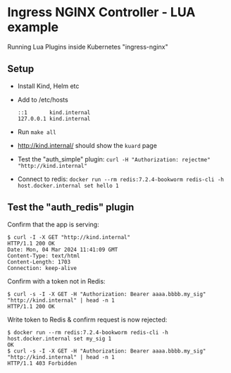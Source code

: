 # Ingress NGINX Controller - LUA example

Running Lua Plugins inside Kubernetes "ingress-nginx"

## Setup

- Install Kind, Helm etc

- Add to /etc/hosts

    ```
    ::1       kind.internal
    127.0.0.1 kind.internal
    ```

- Run `make all`


- http://kind.internal/ should show the `kuard` page


- Test the "auth_simple" plugin: `curl -H "Authorization: rejectme" "http://kind.internal"`

- Connect to redis: `docker run --rm redis:7.2.4-bookworm redis-cli -h host.docker.internal set hello 1`


## Test the "auth_redis" plugin

Confirm that the app is serving:

````
$ curl -I -X GET "http://kind.internal"
HTTP/1.1 200 OK
Date: Mon, 04 Mar 2024 11:41:09 GMT
Content-Type: text/html
Content-Length: 1703
Connection: keep-alive
````

Confirm with a token not in Redis:

````
$ curl -s -I -X GET -H "Authorization: Bearer aaaa.bbbb.my_sig" "http://kind.internal" | head -n 1
HTTP/1.1 200 OK
````

Write token to Redis & confirm request is now rejected:


````
$ docker run --rm redis:7.2.4-bookworm redis-cli -h host.docker.internal set my_sig 1
OK
$ curl -s -I -X GET -H "Authorization: Bearer aaaa.bbbb.my_sig" "http://kind.internal" | head -n 1
HTTP/1.1 403 Forbidden
````


